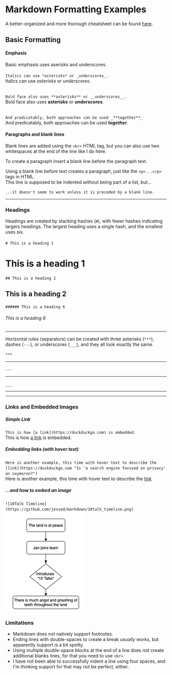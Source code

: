 # Markdown Formatting Examples
A better-organized and more thorough cheatsheet can be found [here](https://www.markdownguide.org/basic-syntax).  

## Basic Formatting
#### Emphasis
Basic emphasis uses aserisks and underscores.<br><br>
`Italics can use *asterisks* or _underscores_.`  
Italics can use *asterisks* or _underscores_.<br><br>

`Bold face also uses **asterisks** or __underscores__.`  
Bold face also uses **asterisks** or __underscores__.<br><br>

`And predicatably, both approaches can be used _**together**_`  
And predicatably, both approaches can be used _**together**_.  

#### Paragraphs and blank lines
Blank lines are added using the `<br>` HTML tag, but you can also use two whitespaces at the end of the line like I do here.  

To create a paragraph insert a blank line before the paragraph text.

Using a blank line before text creates a paragraph, just like the `<p>...</p>` tags in HTML.  
    This line is supposed to be indented without being part of a list, but...  

    ...it doesn't seem to work unless it is preceded by a blank line.

***
### Headings
Headings are created by stacking hashes (`#`), with fewer hashes indicating largers headings. The largest heading uses a single hash, and the smallest uses six.<br><br>
`# This is a heading 1`  
# This is a heading 1

`## This is a heading 2`  
## This is a heading 2

`###### This is a heading 6`  
###### This is a heading 6
***
Horizontal rules (separators) can be created with three asterisks (`***`), dashes (`---`), or underscores (`___`), and they all look exactly the same.

`***`
***


`---`

---


`___`
___

***
### Links and Embedded Images

##### Simple Link
`This is how [a link](https://duckduckgo.com) is embedded.`  
This is how [a link](https://duckduckgo.com) is embedded.

##### Embedding links (with hover text)
`Here is another example, this time with hover text to describe the [link](https://duckduckgo.com "Is 'a search engine focused on privacy' an oxymoron?")`  
Here is another example, this time with hover text to describe the [link](https://duckduckgo.com "Is 'a search engine focused on privacy' an oxymoron?")  


##### ...and how to embed an image
`![10Talk Timeline](https://github.com/jessed/markdown/10talk_timeline.png)`  
![10Talk Timeline](https://github.com/jessed/markdown/blob/main/10talk_timeline.png)  


### Limitations
- Markdown does not natively support footnotes.
- Ending lines with double-spaces to create a break _usually_ works, but apparently support is a bit spotty.
- Using multiple double-space blocks at the end of a line does _not_ create additional blanks lines, for that you need to use `<br>`.
- I have not been able to successfully indent a line using four spaces, and I'm thinking support for that may not be perfect, either.
